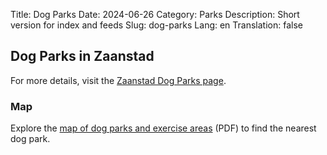 Title: Dog Parks
Date: 2024-06-26
Category: Parks
Description: Short version for index and feeds
Slug: dog-parks
Lang: en
Translation: false


## Dog Parks in Zaanstad

For more details, visit the [Zaanstad Dog Parks page](https://buitengewoon.zaanstad.nl/groen/honden).

### Map

Explore the [map of dog parks and exercise areas](https://buitengewoon.zaanstad.nl/system/attachments/files/000/016/822/original/Bijlage_22_Concept_nieuwe_kaart_hondenverbodsgebieden_en_uitrenplaatsen_2023.pdf) (PDF) to find the nearest dog park.



